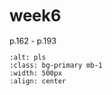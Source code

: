 # week6
p.162 - p.193

```{image} ./images/pls1.png
:alt: pls
:class: bg-primary mb-1
:width: 500px
:align: center
```